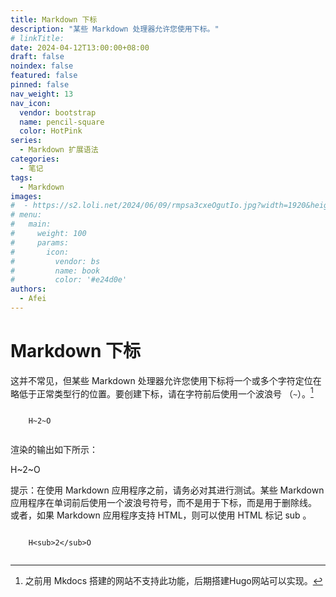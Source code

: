 ```yaml
---
title: Markdown 下标
description: "某些 Markdown 处理器允许您使用下标。"
# linkTitle:
date: 2024-04-12T13:00:00+08:00
draft: false
noindex: false
featured: false
pinned: false
nav_weight: 13
nav_icon:
  vendor: bootstrap
  name: pencil-square
  color: HotPink
series:
  - Markdown 扩展语法
categories:
  - 笔记
tags:
  - Markdown
images:
#  - https://s2.loli.net/2024/06/09/rmpsa3cxeOgutIo.jpg?width=1920&height=1440
# menu:
#   main:
#     weight: 100
#     params:
#       icon:
#         vendor: bs
#         name: book
#         color: '#e24d0e'
authors:
  - Afei
---
```


# Markdown 下标
这并不常见，但某些 Markdown 处理器允许您使用下标将一个或多个字符定位在略低于正常类型行的位置。要创建下标，请在字符前后使用一个波浪号 （`~`）。[^1]
[^1]: 之前用 Mkdocs 搭建的网站不支持此功能，后期搭建Hugo网站可以实现。
```

	H~2~O
	
```
渲染的输出如下所示：

H~2~O

 提示：在使用 Markdown 应用程序之前，请务必对其进行测试。某些 Markdown 应用程序在单词前后使用一个波浪号符号，而不是用于下标，而是用于删除线。
或者，如果 Markdown 应用程序支持 HTML，则可以使用 HTML 标记 sub 。
```

	H<sub>2</sub>O
	
```


